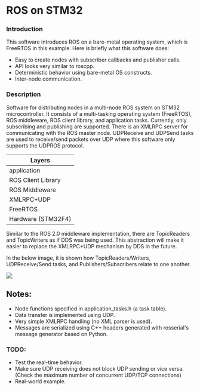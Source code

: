 # ROS on STM32

### Introduction

This software introduces ROS on a bare-metal operating system, which is FreeRTOS in this example. Here is briefly what this software does:
- Easy to create nodes with subscriber callbacks and publisher calls.
- API looks very similar to roscpp.
- Deterministic behavior using bare-metal OS constructs.
- Inter-node communication.

### Description
Software for distributing nodes in a multi-node ROS system on STM32 microcontroller. It consists of a multi-tasking operating system (FreeRTOS), ROS middleware, ROS client library, and application tasks. Currently, only subscribing and publishing are supported. There is an XMLRPC server for communicating with the ROS master node. UDPReceive and UDPSend tasks are used to receive/send packets over UDP where this software only supports the UDPROS protocol.


|           Layers          |
| ---------------------------------| 
|           application           |
|        ROS Client Library       |
|         ROS Middleware          |
|            XMLRPC+UDP           |
|             FreeRTOS            |
|        Hardware (STM32F4)       |



Similar to the ROS 2.0 middleware implementation, there are TopicReaders and TopicWriters as if DDS was being used. This abstraction will make it easier to replace the XMLRPC+UDP mechanism by DDS in the future.

In the below image, it is shown how TopicReaders/Writers, UDPReceive/Send tasks, and Publishers/Subscribers relate to one another.

![](https://github.com/bosch-ros-pkg/stm32/blob/eclipse/ROS.png)

## Notes:
- Node functions specified in application_tasks.h (a task table).
- Data transfer is implemented using UDP.
- Very simple XMLRPC handling (no XML parser is used).
- Messages are serialized using C++ headers generated with rosserial's message generator based on Python.

### TODO:
- Test the real-time behavior.
- Make sure UDP receiving does not block UDP sending or vice versa. (Check the maximum number of concurrent UDP/TCP connections)
- Real-world example.